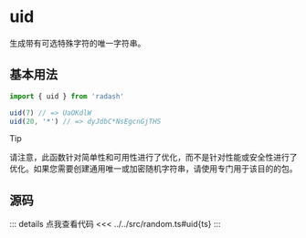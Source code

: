 # uid

生成带有可选特殊字符的唯一字符串。

## 基本用法

```ts
import { uid } from 'radash'

uid(7) // => UaOKdlW
uid(20, '*') // => dyJdbC*NsEgcnGjTHS
```

> [!TIP]
> 请注意，此函数针对简单性和可用性进行了优化，而不是针对性能或安全性进行了优化。如果您需要创建通用唯一或加密随机字符串，请使用专门用于该目的的包。

## 源码

::: details 点我查看代码
<<< ../../src/random.ts#uid{ts}
:::
